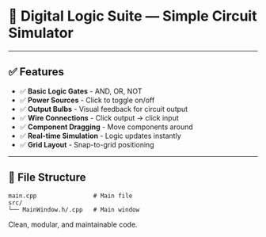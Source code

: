 # 📘 Digital Logic Suite — Simple Circuit Simulator

---

## ✅ Features

- ✅ **Basic Logic Gates** - AND, OR, NOT
- ✅ **Power Sources** - Click to toggle on/off
- ✅ **Output Bulbs** - Visual feedback for circuit output
- ✅ **Wire Connections** - Click output → click input
- ✅ **Component Dragging** - Move components around
- ✅ **Real-time Simulation** - Logic updates instantly
- ✅ **Grid Layout** - Snap-to-grid positioning

---

## 📁 File Structure

```
main.cpp                # Main file
src/
└── MainWindow.h/.cpp   # Main window
```

Clean, modular, and maintainable code.
